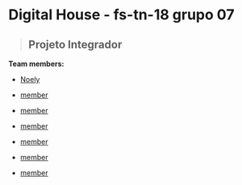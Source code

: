 <h1 color="purple"> <span color="red">Digital</span> <span color="white">House</span> - fs-tn-18 grupo 07 </h1>

> <h2 color="goldenrod"> Projeto Integrador </h2>


**Team members:**

- [Noely](https://github.com/NoelyGangello)

- [member]()

- [member]()

- [member]()

- [member]()

- [member]()

- [member]()
